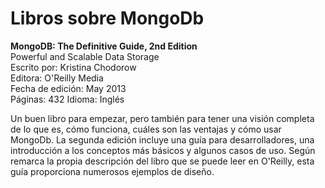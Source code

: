 # Libros sobre MongoDb

**MongoDB: The Definitive Guide, 2nd Edition**  
Powerful and Scalable Data Storage  
Escrito por: Kristina Chodorow  
Editora: O'Reilly Media  
Fecha de edición: May 2013  
Páginas: 432
Idioma: Inglés

Un buen libro para empezar, pero también para tener una visión completa de lo que es, cómo funciona, cuáles son las ventajas y cómo usar MongoDb. La segunda edición incluye una guía para desarrolladores, una introducción a los conceptos más básicos y algunos casos de uso. Según remarca la propia descripción del libro que se puede leer en O'Reilly, esta guía proporciona numerosos ejemplos de diseño.

